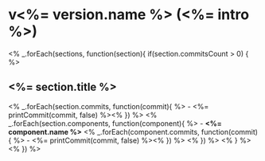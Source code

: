 <a name="<%= version.name %>"></a>
# v<%= version.name %> (<%= intro %>)
<% _.forEach(sections, function(section){ if(section.commitsCount > 0) { %>
## <%= section.title %>
<% _.forEach(section.commits, function(commit){ %>  - <%= printCommit(commit, false) %><% }) %>
<% _.forEach(section.components, function(component){ %>  - **<%= component.name %>**
<% _.forEach(component.commits, function(commit){ %>    - <%= printCommit(commit, false) %><% }) %>
<% }) %>
<% } %>
<% }) %>